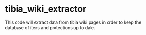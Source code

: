 # tibia_wiki_extractor

This code will extract data from tibia wiki pages in order to keep the database of itens and protections up to date.
